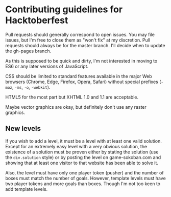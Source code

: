 # Contributing guidelines for Hacktoberfest

Pull requests should generally correspond to open issues. You may file issues, but I'm free to close them as "won't fix" at my discretion. Pull requests should always be for the master branch. I'll decide when to update the gh-pages branch.

As this is supposed to be quick and dirty, I'm not interested in moving to ES6 or any later versions of JavaScript.

CSS should be limited to standard features available in the major Web browsers (Chrome, Edge, Firefox, Opera, Safari) without special prefixes (`-moz`, `-ms`, `-o`, `-webkit`).

HTML5 for the most part but XHTML 1.0 and 1.1 are acceptable.

Maybe vector graphics are okay, but definitely don't use any raster graphics.

## New levels

If you wish to add a level, it must be a level with at least one valid solution. Except for an extremely easy level with a very obvious solution, the existence of a solution must be proven either by stating the solution (use the `div.solution` style) or by posting the level on game-sokoban.com and showing that at least one visitor to that website has been able to solve it.

Also, the level must have only one player token (pusher) and the number of boxes must match the number of goals. However, template levels must have two player tokens and more goals than boxes. Though I'm not too keen to add template levels.
